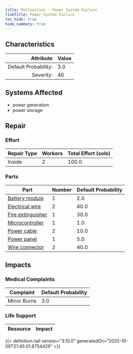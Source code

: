 ```yaml
---
title: Malfunction - Power System Failure
linkTitle: Power System Failure
toc_hide: true
hide_summary: true
---
```

<!-- This is generated by the MarsSim HelpGenertor, do not edit. -->

## Characteristics

| Attribute      | Value |
|--------:|:------|
|Default Probability:|3.0|
|Severity:|40|

## Systems Affected 
- power generation
- power storage

## Repair

### Effort
|Repair Type|Workers|Total Effort (sols)|
|---|---|---|
|Inside|2|100.0|

### Parts
|Part|Number|Default Probability|
|---|---|---|
|[Battery module](/docs/definitions/part/battery-module)|1|2.0|
|[Electrical wire](/docs/definitions/part/electrical-wire)|2|40.0|
|[Fire extinguisher](/docs/definitions/part/fire-extinguisher)|1|30.0|
|[Microcontroller](/docs/definitions/part/microcontroller)|1|1.0|
|[Power cable](/docs/definitions/part/power-cable)|2|10.0|
|[Power panel](/docs/definitions/part/power-panel)|1|5.0|
|[Wire connector](/docs/definitions/part/wire-connector)|2|40.0|

## Impacts

### Medical Complaints
|Complaint|Default Probability|
|---|---|
|Minor Burns|3.0|

### Life Support
|Resource|Impact|
|---|---|


{{< definition-tail version="3.10.0" generatedOn="2025-10-09T21:45:01.8754429" >}}

